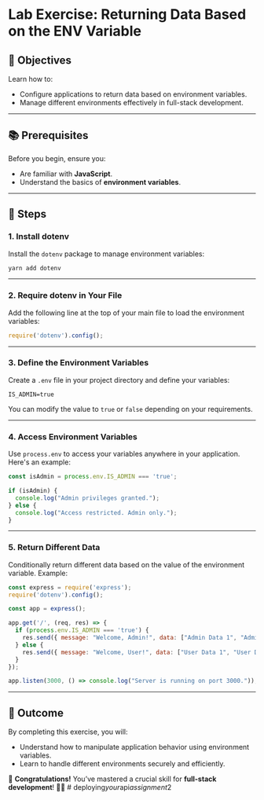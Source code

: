 # **Lab Exercise: Returning Data Based on the ENV Variable**

## **🎯 Objectives**
Learn how to:
- Configure applications to return data based on environment variables.
- Manage different environments effectively in full-stack development.

---

## **📚 Prerequisites**
Before you begin, ensure you:
- Are familiar with **JavaScript**.
- Understand the basics of **environment variables**.

---

## **🚀 Steps**

### **1. Install dotenv**
Install the `dotenv` package to manage environment variables:
```bash
yarn add dotenv
```

---

### **2. Require dotenv in Your File**
Add the following line at the top of your main file to load the environment variables:
```javascript
require('dotenv').config();
```

---

### **3. Define the Environment Variables**
Create a `.env` file in your project directory and define your variables:
```plaintext
IS_ADMIN=true
```

You can modify the value to `true` or `false` depending on your requirements.

---

### **4. Access Environment Variables**
Use `process.env` to access your variables anywhere in your application. Here's an example:
```javascript
const isAdmin = process.env.IS_ADMIN === 'true';

if (isAdmin) {
  console.log("Admin privileges granted.");
} else {
  console.log("Access restricted. Admin only.");
}
```

---

### **5. Return Different Data**
Conditionally return different data based on the value of the environment variable. Example:
```javascript
const express = require('express');
require('dotenv').config();

const app = express();

app.get('/', (req, res) => {
  if (process.env.IS_ADMIN === 'true') {
    res.send({ message: "Welcome, Admin!", data: ["Admin Data 1", "Admin Data 2"] });
  } else {
    res.send({ message: "Welcome, User!", data: ["User Data 1", "User Data 2"] });
  }
});

app.listen(3000, () => console.log("Server is running on port 3000."));
```

---

## **🏁 Outcome**
By completing this exercise, you will:
- Understand how to manipulate application behavior using environment variables.
- Learn to handle different environments securely and efficiently.

🎉 **Congratulations!** You’ve mastered a crucial skill for **full-stack development**! 💼🔐
#   d e p l o y i n g _ y o u r _ a p i _ a s s i g n m e n t _ 2  
 